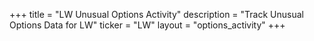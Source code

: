 +++
title = "LW Unusual Options Activity"
description = "Track Unusual Options Data for LW"
ticker = "LW"
layout = "options_activity"
+++

